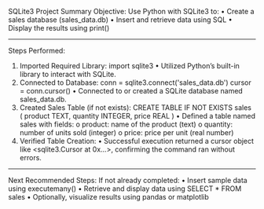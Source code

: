 SQLite3 Project Summary
Objective:
Use Python with SQLite3 to:
•	Create a sales database (sales_data.db)
•	Insert and retrieve data using SQL
•	Display the results using print()
________________________________________
Steps Performed:
1. Imported Required Library:
import sqlite3
•	Utilized Python’s built-in library to interact with SQLite.
2. Connected to Database:
conn = sqlite3.connect('sales_data.db')
cursor = conn.cursor()
•	Connected to or created a SQLite database named sales_data.db.
3. Created Sales Table (if not exists):
CREATE TABLE IF NOT EXISTS sales (
    product TEXT,
    quantity INTEGER,
    price REAL
)
•	Defined a table named sales with fields:
o	product: name of the product (text)
o	quantity: number of units sold (integer)
o	price: price per unit (real number)
4. Verified Table Creation:
•	Successful execution returned a cursor object like <sqlite3.Cursor at 0x...>, confirming the command ran without errors.
________________________________________
Next Recommended Steps:
If not already completed:
•	Insert sample data using executemany()
•	Retrieve and display data using SELECT * FROM sales
•	Optionally, visualize results using pandas or matplotlib
